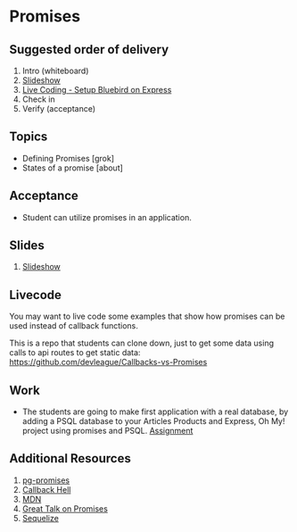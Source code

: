 # Promises

## Suggested order of delivery

1. Intro (whiteboard)
1. [Slideshow](https://github.com/devleague/slides-promises)
1. [Live Coding - Setup Bluebird on Express](https://gist.github.com/JoeKarlsson1/fb92086324e5de6cd93e)
1. Check in
1. Verify (acceptance)

## Topics

- Defining Promises [grok]
- States of a promise [about]

## Acceptance

- Student can utilize promises in an application.

## Slides

1. [Slideshow](https://github.com/DevLeague/slides-Intro-to-OOP/)

## Livecode

You may want to live code some examples that show how promises can be used instead of callback functions.

This is a repo that students can clone down, just to get some data using calls to api routes to get static data: https://github.com/devleague/Callbacks-vs-Promises

## Work

- The students are going to make first application with a real database, by adding a PSQL database to your Articles Products and Express, Oh My! project using promises and PSQL. [Assignment](https://gist.github.com/JoeKarlsson1/495e9f002737e1693ddf)

## Additional Resources

1. [pg-promises](https://www.npmjs.com/package/pg-promise)
1. [Callback Hell](http://callbackhell.com/)
1. [MDN](https://developer.mozilla.org/en-US/docs/Web/JavaScript/Reference/Global_Objects/Promise)
1. [Great Talk on Promises](https://www.youtube.com/watch?v=qbKWsbJ76-s)
1. [Sequelize](http://docs.sequelizejs.com/en/latest/)
